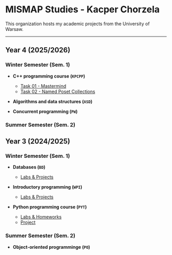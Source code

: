 # MISMAP Studies - Kacper Chorzela

This organization hosts my academic projects from the University of Warsaw.

---

## Year 4 (2025/2026)

### Winter Semester (Sem. 1)
* **C++ programming course (`KPCPP`)**
    * [Task 01 - Mastermind](https://github.com/Kacper-Chorzela-MIMUW/2025.1-KPCPP-task-01-mastermind)
    * [Task 02 - Named Poset Collections](https://github.com/Kacper-Chorzela-MIMUW/2025.1-KPCPP-task-02-named-poset-collections)

* **Algorithms and data structures (`ASD`)**

* **Concurrent programming (`PW`)**
    
### Summer Semester (Sem. 2)

## Year 3 (2024/2025)

### Winter Semester (Sem. 1)

* **Databases (`BD`)**
   * [Labs & Projects](https://github.com/Kacper-Chorzela-MISMAP/2024.1-BD)

* **Introductory programming  (`WPI`)**
   * [Labs & Projects](https://github.com/Kacper-Chorzela-MISMAP/2024.1-WPI)

* **Python programming course (`PYT`)**
   * [Labs & Homeworks](https://github.com/Kacper-Chorzela-MISMAP/2024.1-PYT)
   * [Project](https://github.com/Kacper-Chorzela-MISMAP/2024.1-PYT-Project-Drugbank-Analysis)
    
### Summer Semester (Sem. 2)

* **Object-oriented programminge (`PO`)**
